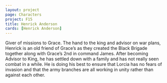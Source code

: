 ```yaml
---
layout: project
page: Characters
project: F15
title: Henrick Anderson
cards: [Henrick Anderson]
---
```

Giver of missions to Grace. The hand to the king and advisor on war plans, Henrick is an old friend of Grace’s as they created the Black Brigade together along with Grace’s 2nd in command James. After becoming Advisor to King, he has settled down with a family and has not really seen combat in a while. He is doing his best to ensure that Lorcia has no fears of invasion and that the army branches are all working in unity rather than against each other.
